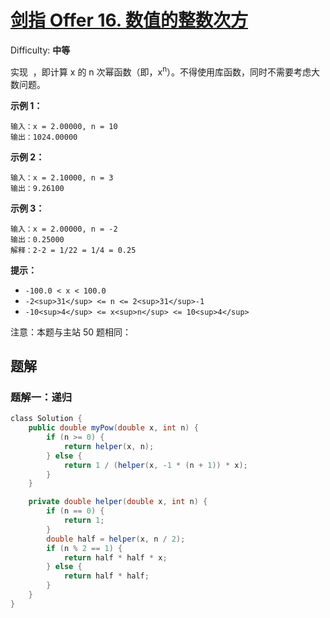 # [剑指 Offer 16\. 数值的整数次方](https://leetcode-cn.com/problems/shu-zhi-de-zheng-shu-ci-fang-lcof/)

Difficulty: **中等**

实现  ，即计算 x 的 n 次幂函数（即，x<sup>n</sup>）。不得使用库函数，同时不需要考虑大数问题。

**示例 1：**

```
输入：x = 2.00000, n = 10
输出：1024.00000
```

**示例 2：**

```
输入：x = 2.10000, n = 3
输出：9.26100
```

**示例 3：**

```
输入：x = 2.00000, n = -2
输出：0.25000
解释：2-2 = 1/22 = 1/4 = 0.25
```

**提示：**

*   `-100.0 < x < 100.0`
*   `-2<sup>31</sup> <= n <= 2<sup>31</sup>-1`
*   `-10<sup>4</sup> <= x<sup>n</sup> <= 10<sup>4</sup>`

注意：本题与主站 50 题相同：


## 题解

### 题解一：递归

```java
​class Solution {
    public double myPow(double x, int n) {
        if (n >= 0) {
            return helper(x, n);
        } else {
            return 1 / (helper(x, -1 * (n + 1)) * x);
        }
    }

    private double helper(double x, int n) {
        if (n == 0) {
            return 1;
        }
        double half = helper(x, n / 2);
        if (n % 2 == 1) {
            return half * half * x;
        } else {
            return half * half;
        }
    }
}
```